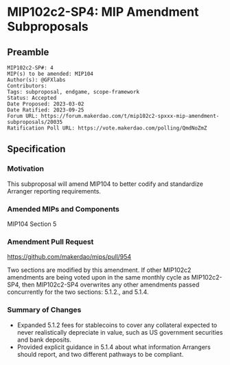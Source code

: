 # MIP102c2-SP4: MIP Amendment Subproposals

## Preamble

```
MIP102c2-SP#: 4
MIP(s) to be amended: MIP104
Author(s): @GFXlabs
Contributors:
Tags: subproposal, endgame, scope-framework
Status: Accepted
Date Proposed: 2023-03-02
Date Ratified: 2023-09-25
Forum URL: https://forum.makerdao.com/t/mip102c2-spxxx-mip-amendment-subproposals/20035
Ratification Poll URL: https://vote.makerdao.com/polling/QmdNoZmZ
```

## Specification

### Motivation

This subproposal will amend MIP104 to better codify and standardize Arranger reporting requirements.

### Amended MIPs and Components

MIP104 Section 5

### Amendment Pull Request

<https://github.com/makerdao/mips/pull/954>

Two sections are modified by this amendment. If other MIP102c2 amendments are being voted upon in the same monthly cycle as MIP102c2-SP4, then MIP102c2-SP4 overwrites any other amendments passed concurrently for the two sections: 5.1.2., and 5.1.4.

### Summary of Changes

* Expanded 5.1.2 fees for stablecoins to cover any collateral expected to never realistically depreciate in value, such as US government securities and bank deposits.
* Provided explicit guidance in 5.1.4 about what information Arrangers should report, and two different pathways to be compliant.